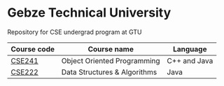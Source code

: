 # Gebze Technical University
Repository for CSE undergrad program at GTU <br>

Course code       | Course name| Language
------------- | ------------- | ------------- 
[CSE241](https://github.com/ghorse0/GTU/tree/main/CSE241%20-%20Fall%202019)  | Object Oriented Programming | C++ and Java
[CSE222](https://github.com/ghorse0/GTU/tree/main/CSE222)  | Data Structures & Algorithms | Java
